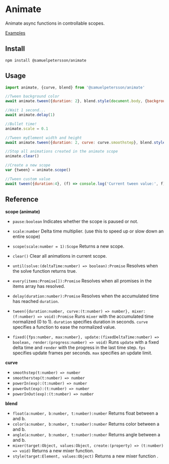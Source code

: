 # Animate

Animate async functions in controllable scopes. 

[Examples](https://samuelpetersson.github.io/animate)


## Install

`npm install @samuelpetersson/animate`

## Usage

```javascript
import animate, {curve, blend} from '@samuelpetersson/animate'

//Tween background color
await animate.tween({duration: 2}, blend.style(document.body, {backgroundColor:'#FF0099'}))

//Wait 1 second...
await animate.delay(1)

//Bullet time!
animate.scale = 0.1

//Tween myElement width and height
await animate.tween({duration: 2, curve: curve.smoothstep}, blend.style(myElement, {width:'100%', height:'400px'}))

//Stop all animations created in the animate scope
animate.clear()

//Create a new scope
var {tween} = animate.scope()

//Tween custom value
await tween({duration:4}, (f) => console.log('Current tween value:', f))
```

## Reference

**scope (animate)**

- `pause:boolean` Indicates whether the scope is paused or not.

- `scale:number` Delta time multiplier. (use this to speed up or slow down an entire scope)

- `scope(scale:number = 1):Scope` Returns a new scope.	

- `clear()` Clear all animations in current scope.

- `until(solve:(deltaTime:number) => boolean):Promise` Resolves when the solve function returns true. 

- `every(items:Promise[]):Promise` Resolves when all promises in the items array has resolved. 

- `delay(duration:number):Promise` Resolves when the accumulated time has reached `duration`.

- `tween({duration:number, curve:(t:number) => number}, mixer:(f:number) => void):Promise` Runs `mixer` with the accumulated time normalized (0 to 1). `duration` specifies duration in seconds. `curve` specifies a function to ease the normalized value.

- `fixed({fps:number, max:number}, update:(fixedDeltaTime:number) => boolean, render:(progress:number) => void)` Runs `update` with a fixed delta time and `render` with the progress in the last time step. `fps` specifies update frames per seconds. `max` specifies an update limit.


**curve**

- `smoothstep(t:number) => number`
- `smootherstep(t:number) => number`
- `powerIn(exp):(t:number) => number`
- `powerOut(exp):(t:number) => number`
- `powerInOut(exp):(t:number) => number`


**blend**

- `float(a:number, b:number, t:number):number` Returns float between a and b.
- `color(a:number, b:number, t:number):number` Returns color between a and b.
- `angle(a:number, b:number, t:number):number` Returns angle between a and b.
- `mixer(target:Object, values:Object, create:(property) => (t:number) => void)` Returns a new mixer function.
- `style(target:Element, values:Object)` Returns a new mixer function .